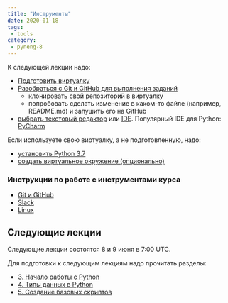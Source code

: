 ```yaml
---
title: "Инструменты"
date: 2020-01-18
tags:
 - tools
category:
 - pyneng-8
---
```



К следующей лекции надо:

* [Подготовить виртуалку](https://pyneng.github.io/docs/course-vm/)
* [Разобраться с Git и GitHub для выполнения заданий](https://pyneng.github.io/docs/git-github-course/)
  * клонировать свой репозиторий в виртуалку
  * попробовать сделать изменение в каком-то файле (например, README.md) и запушить его на GitHub
* [выбрать текстовый редактор](https://pyneng.readthedocs.io/ru/latest/book/01_intro/os_and_editor.html) или [IDE](https://wiki.python.org/moin/IntegratedDevelopmentEnvironments). Популярный IDE для Python: [PyCharm](https://www.jetbrains.com/pycharm/)


Если используете свою виртуалку, а не подготовленную, надо:

* [установить Python 3.7](https://pyneng.github.io/docs/python-3-7/)
* [создать виртуальное окружение (опционально)](https://pyneng.github.io/docs/venv/)


### Инструкции по работе с инструментами курса

* [Git и GitHub](https://pyneng.github.io/docs/git-github-course/)
* [Slack](https://pyneng.github.io/docs/slack/)
* [Linux](https://pyneng.github.io/docs/linux/)


## Следующие лекции

Следующие лекции состоятся 8 и 9 июня в 7:00 UTC.

Для подготовки к следующим лекциям надо прочитать разделы:

* [3. Начало работы с Python](https://pyneng.readthedocs.io/ru/latest/book/03_start/index.html)
* [4. Типы данных в Python](https://pyneng.readthedocs.io/ru/latest/book/04_data_structures/index.html)
* [5. Создание базовых скриптов](https://pyneng.readthedocs.io/ru/latest/book/05_basic_scripts/index.html)

